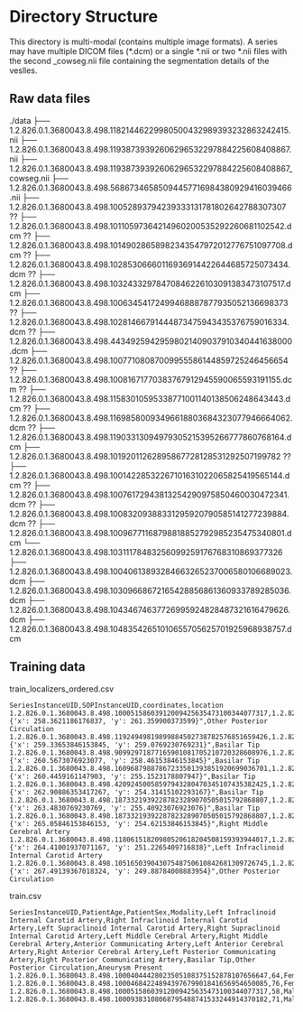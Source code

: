 
# Directory Structure

This directory is multi-modal (contains multiple image formats). A series may have multiple DICOM files (*.dcm) or a single *.nii or two *.nii files with the second _cowseg.nii file containing the segmentation details of the veslles.

## Raw data files
./data 
├── 1.2.826.0.1.3680043.8.498.11821446229980500432989393232863242415.nii
├── 1.2.826.0.1.3680043.8.498.11938739392606296532297884225608408867.nii
├── 1.2.826.0.1.3680043.8.498.11938739392606296532297884225608408867_cowseg.nii
├── 1.2.826.0.1.3680043.8.498.56867346585094457716984380929416039466.nii
├── 1.2.826.0.1.3680043.8.498.10052893794239333131781802642788307307
??   ├── 1.2.826.0.1.3680043.8.498.10110597364214960200535292260681102542.dcm
??   ├── 1.2.826.0.1.3680043.8.498.10149028658982343547972012776751097708.dcm
??   ├── 1.2.826.0.1.3680043.8.498.10285306660116936914422644685725073434.dcm
??   ├── 1.2.826.0.1.3680043.8.498.10324332978470846226103091383473107517.dcm
├── 1.2.826.0.1.3680043.8.498.10063454172499468887877935052136698373
??   ├── 1.2.826.0.1.3680043.8.498.10281466791444873475943435376759016334.dcm
??   ├── 1.2.826.0.1.3680043.8.498.44349259429598021409037910340441638000.dcm
├── 1.2.826.0.1.3680043.8.498.10077108087009955586144859725246456654
??   ├── 1.2.826.0.1.3680043.8.498.10081671770383767912945590065593191155.dcm
??   ├── 1.2.826.0.1.3680043.8.498.11583010595338771001140138506248643443.dcm
??   ├── 1.2.826.0.1.3680043.8.498.11698580093496618803684323077946664062.dcm
??   ├── 1.2.826.0.1.3680043.8.498.11903313094979305215395266777860768164.dcm
├── 1.2.826.0.1.3680043.8.498.10192011262895867728128531292507199782
??   ├── 1.2.826.0.1.3680043.8.498.10014228532267101631022065825419565144.dcm
??   ├── 1.2.826.0.1.3680043.8.498.10076172943813254290975850460030472341.dcm
??   ├── 1.2.826.0.1.3680043.8.498.10083209388331295920790585141277239884.dcm
??   ├── 1.2.826.0.1.3680043.8.498.10096771168798818852792985235475340801.dcm
└── 1.2.826.0.1.3680043.8.498.10311178483256099259176768310869377326
    ├── 1.2.826.0.1.3680043.8.498.10040613893284663265237006580106689023.dcm
    ├── 1.2.826.0.1.3680043.8.498.10309668672165428856861360933789285036.dcm
    ├── 1.2.826.0.1.3680043.8.498.10434674637726995924828487321616479626.dcm
    ├── 1.2.826.0.1.3680043.8.498.10483542651010655705625701925968938757.dcm


## Training data
train_localizers_ordered.csv

```
SeriesInstanceUID,SOPInstanceUID,coordinates,location
1.2.826.0.1.3680043.8.498.10005158603912009425635473100344077317,1.2.826.0.1.3680043.8.498.10775329348174902199350466348663848346,"{'x': 258.3621186176837, 'y': 261.359900373599}",Other Posterior Circulation
1.2.826.0.1.3680043.8.498.11924949819899884502738782576851659426,1.2.826.0.1.3680043.8.498.58974303677330927126509899133224179760,"{'x': 259.33653846153845, 'y': 259.0769230769231}",Basilar Tip
1.2.826.0.1.3680043.8.498.90992971877165901081705210720328608976,1.2.826.0.1.3680043.8.498.45068482299136358569388803329610226409,"{'x': 260.5673076923077, 'y': 258.46153846153845}",Basilar Tip
1.2.826.0.1.3680043.8.498.16096879887867233501393851920699036701,1.2.826.0.1.3680043.8.498.43487662390462969993897736176512893070,"{'x': 260.4459161147903, 'y': 255.1523178807947}",Basilar Tip
1.2.826.0.1.3680043.8.498.42092450058597943280470345107435382425,1.2.826.0.1.3680043.8.498.64589949470204111028658880216616614424,"{'x': 262.90886353417267, 'y': 254.31415102293167}",Basilar Tip
1.2.826.0.1.3680043.8.498.18733219392287823289070505015792868807,1.2.826.0.1.3680043.8.498.18830529048784945209246373671577914636,"{'x': 263.4830769230769, 'y': 255.40923076923076}",Basilar Tip
1.2.826.0.1.3680043.8.498.18733219392287823289070505015792868807,1.2.826.0.1.3680043.8.498.13301929287889964573275799803062800084,"{'x': 265.05846153846153, 'y': 254.62153846153845}",Right Middle Cerebral Artery
1.2.826.0.1.3680043.8.498.11806151820980520618204508159393944017,1.2.826.0.1.3680043.8.498.27186220768060513277200364120814221983,"{'x': 264.41001937071167, 'y': 251.2265409716838}",Left Infraclinoid Internal Carotid Artery
1.2.826.0.1.3680043.8.498.10516503904307548750610842681309726745,1.2.826.0.1.3680043.8.498.58828947745693706794450688168233707503,"{'x': 267.49139367018324, 'y': 249.88784008883954}",Other Posterior Circulation
```


train.csv

```
SeriesInstanceUID,PatientAge,PatientSex,Modality,Left Infraclinoid Internal Carotid Artery,Right Infraclinoid Internal Carotid Artery,Left Supraclinoid Internal Carotid Artery,Right Supraclinoid Internal Carotid Artery,Left Middle Cerebral Artery,Right Middle Cerebral Artery,Anterior Communicating Artery,Left Anterior Cerebral Artery,Right Anterior Cerebral Artery,Left Posterior Communicating Artery,Right Posterior Communicating Artery,Basilar Tip,Other Posterior Circulation,Aneurysm Present
1.2.826.0.1.3680043.8.498.10004044428023505108375152878107656647,64,Female,MRA,0,0,0,0,0,0,0,0,0,0,0,0,0,0
1.2.826.0.1.3680043.8.498.10004684224894397679901841656954650085,76,Female,MRA,0,0,0,0,0,0,0,0,0,0,0,0,0,0
1.2.826.0.1.3680043.8.498.10005158603912009425635473100344077317,58,Male,CTA,0,0,0,0,0,0,0,0,0,0,0,0,1,1
1.2.826.0.1.3680043.8.498.10009383108068795488741533244914370182,71,Male,MRA,0,0,0,0,0,0,0,0,0,0,0,0,0,0
```